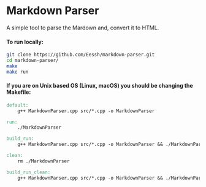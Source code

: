 # Markdown Parser
A simple tool to parse the Mardown and, convert it to HTML.

#### To run locally:
```bash
git clone https://github.com/Eessh/markdown-parser.git
cd markdown-parser/
make
make run
```

#### If you are on Unix based OS (Linux, macOS) you should be changing the Makefile:
```Makefile
default:
	g++ MarkdownParser.cpp src/*.cpp -o MarkdownParser

run:
	./MarkdownParser

build_run:
	g++ MarkdownParser.cpp src/*.cpp -o MarkdownParser && ./MarkdownParser

clean:
	rm ./MarkdownParser

build_run_clean:
	g++ MarkdownParser.cpp src/*.cpp -o MarkdownParser && ./MarkdownParser && rm ./MarkdownParser
```
